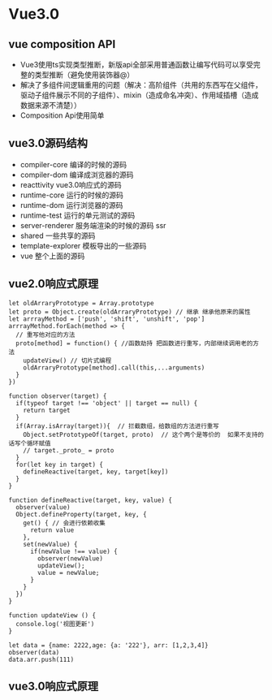 # Vue3.0

## vue composition API 

- Vue3使用ts实现类型推断，新版api全部采用普通函数让编写代码可以享受完整的类型推断（避免使用装饰器@）
- 解决了多组件间逻辑重用的问题（解决：高阶组件（共用的东西写在父组件，驱动子组件展示不同的子组件）、mixin（造成命名冲突）、作用域插槽（造成数据来源不清楚））
- Composition Api使用简单

## vue3.0源码结构

- compiler-core 编译的时候的源码
- compiler-dom 编译成浏览器的源码
- reacttivity vue3.0响应式的源码
- runtime-core 运行的时候的源码
- runtime-dom 运行浏览器的源码
- runtime-test 运行的单元测试的源码
- server-renderer 服务端渲染的时候的源码 ssr
- shared 一些共享的源码
- template-explorer 模板导出的一些源码
- vue 整个上面的源码

## vue2.0响应式原理

~~~
let oldArraryPrototype = Array.prototype
let proto = Object.create(oldArraryPrototype) // 继承 继承他原来的属性
let arrrayMethod = ['push', 'shift', 'unshift', 'pop']
arrrayMethod.forEach(method => {
  // 重写他对应的方法
  proto[method] = function() { //函数劫持 把函数进行重写，内部继续调用老的方法
    updateView() // 切片式编程
    oldArraryPrototype[method].call(this,...arguments)
  }
})

function observer(target) {
  if(typeof target !== 'object' || target == null) {
    return target
  }
  if(Array.isArray(target)){  // 拦截数组，给数组的方法进行重写
    Object.setPrototypeOf(target, proto)  // 这个两个是等价的  如果不支持的话写个循环赋值
    // target._proto_ = proto
  }
  for(let key in target) {
    defineReactive(target, key, target[key])
  }
}

function defineReactive(target, key, value) {
  observer(value)
  Object.defineProperty(target, key, {
    get() { // 会进行依赖收集
      return value
    },
    set(newValue) {
      if(newValue !== value) {
        observer(newValue)
        updateView();
        value = newValue;
      }
    }
  })
}

function updateView () {
  console.log('视图更新')
}

let data = {name: 2222,age: {a: '222'}, arr: [1,2,3,4]}
observer(data)
data.arr.push(111)

~~~

## vue3.0响应式原理

